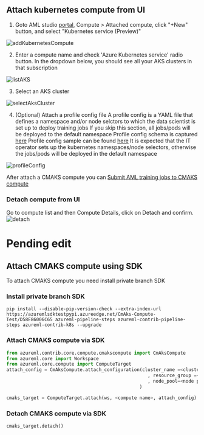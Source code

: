 
## Attach kubernetes compute from UI

1. Goto AML studio [portal](https://ml.azure.com), Compute > Attached compute, click "+New" button, and select "Kubernetes service (Preview)"

![addKubernetesCompute](/media/addKubernetesCompute.png)

2. Enter a compute name and check 'Azure Kubernetes service' radio button. In the dropdown below, you should see all your AKS clusters in that subscription

![listAKS](/media/listAKS.png)

3. Select an AKS cluster

![selectAksCluster](/media/2.3akscluster.png)

4. (Optional) Attach a profile config file
A profile config is a YAML file that defines a namespace and/or node selctors to which the data scientist is set up to deploy training jobs
If you skip this section, all jobs/pods will be deployed to the default namespace
Profile config schema is captured [here](/profile-config/profile-schema-v1.0.yaml)
Profile config sample can be found [here](/profile-config/profile-v1.0-sample-1)
It is expected that the IT operator sets up the kubernetes namespaces/node selectors, otherwise the jobs/pods will be deployed in the default namespace

![profileConfig]()


After attach a CMAKS compute you can [Submit AML training jobs to CMAKS compute](https://github.com/Azure/CMK8s-Samples/blob/master/docs/3.%20Submit%20AML%20training%20jobs%20to%20CMASK%20compute.markdown)

### Detach compute from UI
Go to compute list and then Compute Details, click on Detach and confirm.
![detach](/media)


# Pending edit

## Attach CMAKS compute using SDK
To attach CMAKS compute you need install private branch SDK
### Install private branch SDK
```
pip install --disable-pip-version-check --extra-index-url https://azuremlsdktestpypi.azureedge.net/CmAks-Compute-Test/D58E86006C65 azureml-pipeline-steps azureml-contrib-pipeline-steps azureml-contrib-k8s --upgrade
```
### Attach CMAKS compute via SDK

```python
from azureml.contrib.core.compute.cmakscompute import CmAksCompute
from azureml.core import Workspace
from azureml.core.compute import ComputeTarget
attach_config = CmAksCompute.attach_configuration(cluster_name =<cluster_name>
                                                    , resource_group =<resource group>
                                                    , node_pool=<node pool>
                                                 )

cmaks_target = ComputeTarget.attach(ws, <compute name>, attach_config)
```
### Detach CMAKS compute via SDK
```
cmaks_target.detach()
```



<!--
## Attach/Detach compute from CLI
### Install azure-cli-extension private branch
- Firstly, use  ```az extension remove -n azure-cli-ml ``` command to remove the previous extension. 
- Secondly, use the following command to install extension
```
az extension add --source https://azuremlsdktestpypi.blob.core.windows.net/wheels/AzureML-ITP-CLI/24196246/azure_cli_ml_private_preview-0.1.0.24196246-py3-none-any.whl --pip-extra-index-urls https://azuremlsdktestpypi.azureedge.net/AzureML-ITP-CLI/24196246 --yes --debug
```

### Attach CMAKS compute via CLI
Parameters are not same as [az ml computetarget attach](https://docs.microsoft.com/en-us/cli/azure/ext/azure-cli-ml/ml/computetarget/attach?view=azure-cli-latest#ext-azure-cli-ml-az-ml-computetarget-attach-aks), we also need to specify the cluster nood pool name.
```
az ml computetarget attach akscompute --compute-target-name mycmaks --aks-cluster-name myakscluster --aks-resource-group myresourcegroup --node-pool-name agentpool --workspace-name myworkspace --workspace-resource-group myresourcegroup --subscription-id mysubscriptionid -v
```

### Detach CMAKS compute via CLI
```
az ml computetarget detach akscompute --name mycmaks --workspace-name myworkspace --resource-group myresourcegroup --subscription-id mysubscriptionid -v
```
-->
